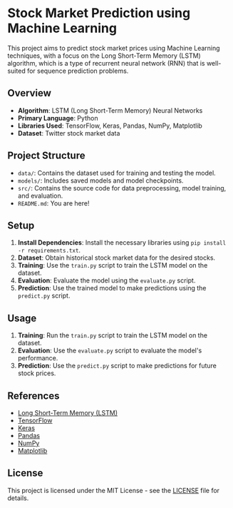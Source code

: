# Stock Market Prediction using Machine Learning

This project aims to predict stock market prices using Machine Learning techniques, with a focus on the Long Short-Term Memory (LSTM) algorithm, which is a type of recurrent neural network (RNN) that is well-suited for sequence prediction problems.

## Overview

- **Algorithm**: LSTM (Long Short-Term Memory) Neural Networks
- **Primary Language**: Python
- **Libraries Used**: TensorFlow, Keras, Pandas, NumPy, Matplotlib
- **Dataset**: Twitter stock market data

## Project Structure

- `data/`: Contains the dataset used for training and testing the model.
- `models/`: Includes saved models and model checkpoints.
- `src/`: Contains the source code for data preprocessing, model training, and evaluation.
- `README.md`: You are here!

## Setup

1. **Install Dependencies**: Install the necessary libraries using `pip install -r requirements.txt`.
2. **Dataset**: Obtain historical stock market data for the desired stocks.
3. **Training**: Use the `train.py` script to train the LSTM model on the dataset.
4. **Evaluation**: Evaluate the model using the `evaluate.py` script.
5. **Prediction**: Use the trained model to make predictions using the `predict.py` script.

## Usage

1. **Training**: Run the `train.py` script to train the LSTM model on the dataset.
2. **Evaluation**: Use the `evaluate.py` script to evaluate the model's performance.
3. **Prediction**: Use the `predict.py` script to make predictions for future stock prices.

## References

- [Long Short-Term Memory (LSTM)](https://en.wikipedia.org/wiki/Long_short-term_memory)
- [TensorFlow](https://www.tensorflow.org/)
- [Keras](https://keras.io/)
- [Pandas](https://pandas.pydata.org/)
- [NumPy](https://numpy.org/)
- [Matplotlib](https://matplotlib.org/)

## License

This project is licensed under the MIT License - see the [LICENSE](https://github.com/Zahid-Hasan-007/Stock-Market-Prediction-using-Machine-Learning/blob/main/License) file for details.
